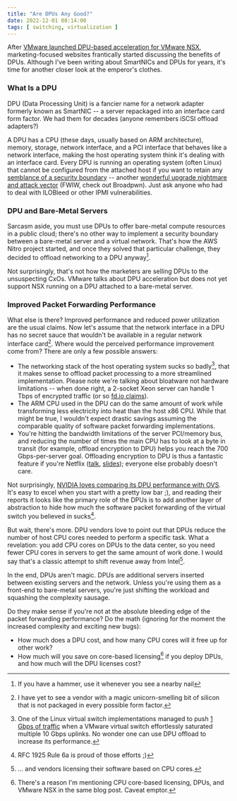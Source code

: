 ```yaml
---
title: "Are DPUs Any Good?"
date: 2022-12-01 08:14:00
tags: [ switching, virtualization ]
---
```

After [VMware launched DPU-based acceleration for VMware NSX](https://blogs.vmware.com/networkvirtualization/2022/08/announcing-dpu-based-acceleration-for-nsx.html/), marketing-focused websites frantically started discussing the benefits of DPUs. Although I've been writing about SmartNICs and DPUs for years, it's time for another closer look at the emperor's clothes.

### What Is a DPU

DPU (Data Processing Unit) is a fancier name for a network adapter formerly known as SmartNIC -- a server repackaged into an interface card form factor. We had them for decades (anyone remembers iSCSI offload adapters?)
<!--more-->
A DPU has a CPU (these days, usually based on ARM architecture), memory, storage, network interface, and a PCI interface that behaves like a network interface, making the host operating system think it's dealing with an interface card. Every DPU is running an operating system (often Linux) that cannot be configured from the attached host if you want to retain any [semblance of a security boundary](https://blog.ipspace.net/2020/09/need-smart-nic.html) -- another [wonderful upgrade nightmare and attack vector](https://blog.ipspace.net/2020/06/smart-nic-security.html) (FWIW, check out Broadpwn). Just ask anyone who had to deal with ILOBleed or other IPMI vulnerabilities.

### DPU and Bare-Metal Servers

Sarcasm aside, you must use DPUs to offer bare-metal compute resources in a public cloud; there's no other way to implement a security boundary between a bare-metal server and a virtual network. That's how the AWS Nitro project started, and once they solved that particular challenge, they decided to offload networking to a DPU anyway[^UH].

[^UH]: If you have a hammer, use it whenever you see a nearby nail

Not surprisingly, that's not how the marketers are selling DPUs to the unsuspecting CxOs. VMware talks about DPU acceleration but does not yet support NSX running on a DPU attached to a bare-metal server.

### Improved Packet Forwarding Performance

What else is there? Improved performance and reduced power utilization are the usual claims. Now let's assume that the network interface in a DPU has no secret sauce that wouldn't be available in a regular network interface card[^NA]. Where would the perceived performance improvement come from? There are only a few possible answers:

[^NA]: I have yet to see a vendor with a magic unicorn-smelling bit of silicon that is not packaged in every possible form factor.

-   The networking stack of the host operating system sucks so badly[^OVS], that it makes sense to offload packet processing to a more streamlined implementation. Please note we're talking about bloatware not hardware limitations -- when done right, a 2-socket Xeon server can handle 1 Tbps of encrypted traffic (or so [fd.io claims](https://fd.io/latest/news/terabit_ipsec/)).
-   The ARM CPU used in the DPU can do the same amount of work while transforming less electricity into heat than the host x86 CPU. While that might be true, I wouldn't expect drastic savings assuming the comparable quality of software packet forwarding implementations.
-   You're hitting the bandwidth limitations of the server PCI/memory bus, and reducing the number of times the main CPU has to look at a byte in transit (for example, offload encryption to DPU) helps you reach the 700 Gbps-per-server goal. Offloading encryption to DPU is thus a fantastic feature if you're Netflix ([talk](https://www.youtube.com/watch?v=36qZYL5RlgY), [slides](https://people.freebsd.org/~gallatin/talks/euro2022.pdf)); everyone else probably doesn't care.

[^OVS]: One of the Linux virtual switch implementations managed to push [1 Gbps of traffic](https://blog.ipspace.net/2014/11/open-vswitch-performance-revisited.html) when a VMware virtual switch effortlessly saturated multiple 10 Gbps uplinks. No wonder one can use DPU offload to increase its performance.

Not surprisingly, [NVIDIA loves comparing its DPU performance with OVS](https://www.nextplatform.com/2022/11/03/economics-and-the-inevitability-of-the-dpu/). It's easy to excel when you start with a pretty low bar ;), and reading their reports it looks like the primary role of the DPUs is to add another layer of abstraction to hide how much the software packet forwarding of the virtual switch you believed in sucks[^1925].

[^1925]: RFC 1925 Rule 6a is proud of those efforts ;)

But wait, there's more. DPU vendors love to point out that DPUs reduce the number of host CPU cores needed to perform a specific task. What a revelation: you add CPU cores on DPUs to the data center, so you need fewer CPU cores in servers to get the same amount of work done. I would say that's a classic attempt to shift revenue away from Intel[^CL].

[^CL]: ... and vendors licensing their software based on CPU cores.

In the end, DPUs aren't magic. DPUs are additional servers inserted between existing servers and the network. Unless you're using them as a front-end to bare-metal servers, you're just shifting the workload and squashing the complexity sausage.

Do they make sense if you're not at the absolute bleeding edge of the packet forwarding performance? Do the math (ignoring for the moment the increased complexity and exciting new bugs):

-   How much does a DPU cost, and how many CPU cores will it free up for other work?
-   How much will you save on core-based licensing[^VL] if you deploy DPUs, and how much will the DPU licenses cost?

[^VL]: There's a reason I'm mentioning CPU core-based licensing, DPUs, and VMware NSX in the same blog post. Caveat emptor.
